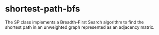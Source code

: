 # shortest-path-bfs
The SP class implements a Breadth-First Search algorithm to find the shortest path in an unweighted graph represented as an adjacency matrix.

